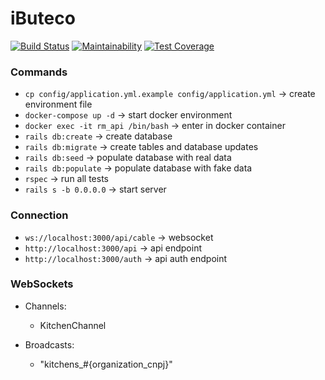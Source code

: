 # iButeco

[![Build Status](https://travis-ci.org/Sartori-RIA/restaurant_manager_api.svg?branch=master)](https://travis-ci.org/Sartori-RIA/restaurant_manager_api)
[![Maintainability](https://api.codeclimate.com/v1/badges/34002adbedb7a413e9b9/maintainability)](https://codeclimate.com/github/Sartori-RIA/restaurant_manager_api/maintainability)
[![Test Coverage](https://api.codeclimate.com/v1/badges/34002adbedb7a413e9b9/test_coverage)](https://codeclimate.com/github/Sartori-RIA/restaurant_manager_api/test_coverage)

### Commands

+ `cp config/application.yml.example config/application.yml` -> create environment file
+ `docker-compose up -d` -> start docker environment
+ `docker exec -it rm_api /bin/bash` -> enter in docker container
+ `rails db:create` -> create database
+ `rails db:migrate` -> create tables and database updates
+ `rails db:seed` -> populate database with real data
+ `rails db:populate` -> populate database with fake data
+ `rspec` -> run all tests
+ `rails s -b 0.0.0.0` -> start server

### Connection

+ `ws://localhost:3000/api/cable` -> websocket
+ `http://localhost:3000/api` -> api endpoint
+ `http://localhost:3000/auth` -> api auth endpoint

### WebSockets

+ Channels:
    + KitchenChannel
    
+ Broadcasts:
    + "kitchens_#{organization_cnpj}"
